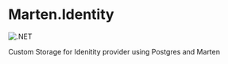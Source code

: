 # Marten.Identity
![.NET](https://github.com/satish860/Marten.Identity/workflows/.NET/badge.svg)

Custom Storage for Idenitity provider using Postgres and Marten
